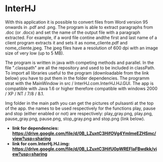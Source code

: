 # InterHJ
With this application it is possible to convert files from Word version 95 onwards in .pdf and .png. The program is able to extract paragraphs from .doc (or .docx) and set the name of the output file with a paragraph extracted. For example, if a word file contine andthe first and last name of a client program extracts it and sets it as nome_cliente.pdf and nome_cliente.jpeg. The jpeg files have a resolution of 600 dpi with an image size of very low (up to 5 MB).

The program is written in java with competing methods and parallel. In the file ".classpath" are all the repository and used to be included in classPath. To import all libraries useful to the program (downloadable from the link below) you have to put them in the folder dependencies. The programm strat with the MainWindow in src / InterHJ.com.InterHJ.HJ.GUI. The app is compatible with Java 1.6 or higher therefore compatible with windows 2000 / XP / NT / 7/8 / 8.1.

Img folder in the main path you can get the pictures of pulsasnti at the top of the app. the names to be used respectively for the functions play, pause and stop (either enabled or not) are respectively: play_gray.png, play.png, pause_gray.png, pause.png, stop_gray.png and stop.png (link below). 


* **link for dependencies: https://drive.google.com/file/d/0B_LZuxtC3HifOVg4YmlmeEZHSmc/view?usp=sharing**
* **link for com.InterHj.HJ.img: https://drive.google.com/file/d/0B_LZuxtC3HifU0pWREFIaFBwdkk/view?usp=sharing**
